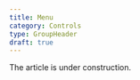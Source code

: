 ```yaml
---
title: Menu
category: Controls
type: GroupHeader
draft: true
---
```


The article is under construction. 